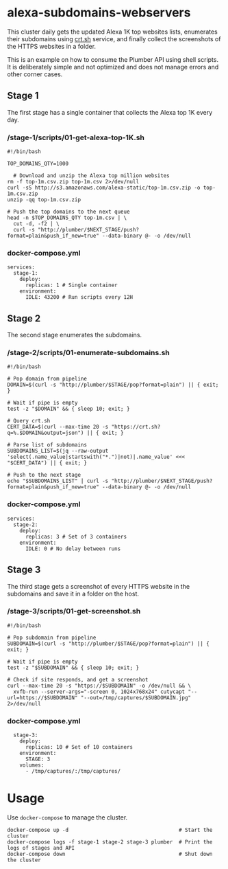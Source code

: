alexa-subdomains-webservers
===========================

This cluster daily gets the updated Alexa 1K top websites lists, enumerates their subdomains using [crt.sh](https://crt.sh) service, and finally collect the screenshots of the HTTPS websites in a folder.

This is an example on how to consume the Plumber API using shell scripts. It is deliberately simple and not optimized and does not manage errors and other corner cases.

Stage 1
-------

The first stage has a single container that collects the Alexa top 1K every day.

### /stage-1/scripts/01-get-alexa-top-1K.sh

```
#!/bin/bash

TOP_DOMAINS_QTY=1000

  # Download and unzip the Alexa top million websites
rm -f top-1m.csv.zip top-1m.csv 2>/dev/null
curl -sS http://s3.amazonaws.com/alexa-static/top-1m.csv.zip -o top-1m.csv.zip
unzip -qq top-1m.csv.zip

# Push the top domains to the next queue
head -n $TOP_DOMAINS_QTY top-1m.csv | \
  cut -d, -f2 | \
  curl -s "http://plumber/$NEXT_STAGE/push?format=plain&push_if_new=true" --data-binary @- -o /dev/null
```

### docker-compose.yml

```
services:
  stage-1:
    deploy:
      replicas: 1 # Single container
    environment:
      IDLE: 43200 # Run scripts every 12H
```

Stage 2
-------

The second stage enumerates the subdomains.

### /stage-2/scripts/01-enumerate-subdomains.sh

```
#!/bin/bash 

# Pop domain from pipeline
DOMAIN=$(curl -s "http://plumber/$STAGE/pop?format=plain") || { exit; }

# Wait if pipe is empty
test -z "$DOMAIN" && { sleep 10; exit; }

# Query crt.sh
CERT_DATA=$(curl --max-time 20 -s "https://crt.sh?q=%.$DOMAIN&output=json") || { exit; }

# Parse list of subdomains
SUBDOMAINS_LIST=$(jq --raw-output 'select(.name_value|startswith("*.")|not)|.name_value' <<< "$CERT_DATA") || { exit; }

# Push to the next stage
echo "$SUBDOMAINS_LIST" | curl -s "http://plumber/$NEXT_STAGE/push?format=plain&push_if_new=true" --data-binary @- -o /dev/null
```

### docker-compose.yml

```
services:
  stage-2:
    deploy:
      replicas: 3 # Set of 3 containers
    environment:
      IDLE: 0 # No delay between runs
```

Stage 3
-------

The third stage gets a screenshot of every HTTPS website in the subdomains and save it in a folder on the host.

### /stage-3/scripts/01-get-screenshot.sh

```
#!/bin/bash

# Pop subdomain from pipeline
SUBDOMAIN=$(curl -s "http://plumber/$STAGE/pop?format=plain") || { exit; } 

# Wait if pipe is empty
test -z "$SUBDOMAIN" && { sleep 10; exit; }

# Check if site responds, and get a screenshot
curl --max-time 20 -s "https://$SUBDOMAIN" -o /dev/null && \
  xvfb-run --server-args="-screen 0, 1024x768x24" cutycapt "--url=https://$SUBDOMAIN" "--out=/tmp/captures/$SUBDOMAIN.jpg" 2>/dev/null
```

### docker-compose.yml

```
  stage-3:
    deploy:
      replicas: 10 # Set of 10 containers
    environment:
      STAGE: 3
    volumes:
      - /tmp/captures/:/tmp/captures/
```

Usage
=====

Use `docker-compose` to manage the cluster.

```
docker-compose up -d                                    # Start the cluster
docker-compose logs -f stage-1 stage-2 stage-3 plumber  # Print the logs of stages and API
docker-compose down                                     # Shut down the cluster
```
